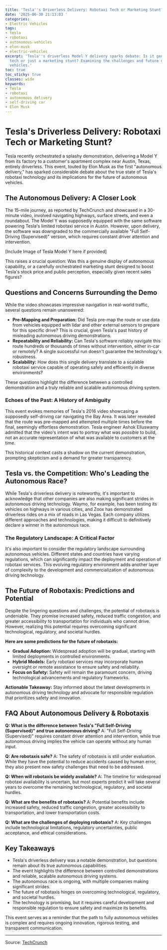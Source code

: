 ```yaml
---
title: 'Tesla''s Driverless Delivery: Robotaxi Tech or Marketing Stunt?'
date: '2025-06-30 21:13:03 '
categories:
- Electric Vehicles
tags:
- tesla
- robotaxi
- autonomous-vehicles
- elon-musk
- electric-vehicles
excerpt: 'Tesla''s driverless Model Y delivery sparks debate: Is it genuine robotaxi
  tech or just a marketing stunt? Examining the challenges and future of autonomous
  vehicles.'
toc: true
toc_sticky: true
classes: wide
keywords:
- Tesla
- robotaxi
- autonomous delivery
- self-driving car
- Elon Musk
---
```


# Tesla's Driverless Delivery: Robotaxi Tech or Marketing Stunt?

Tesla recently orchestrated a splashy demonstration, delivering a Model Y from its factory to a customer's apartment complex near Austin, Texas, entirely driverless. This event, touted by Elon Musk as the first "autonomous delivery," has sparked considerable debate about the true state of Tesla's robotaxi technology and its implications for the future of autonomous vehicles.

## The Autonomous Delivery: A Closer Look

The 15-mile journey, as reported by TechCrunch and showcased in a 30-minute video, involved navigating highways, surface streets, and even a roundabout. The Model Y was supposedly equipped with the same software powering Tesla's limited robotaxi service in Austin. However, upon delivery, the software was downgraded to the commercially available "Full Self-Driving (Supervised)" version, which requires constant driver attention and intervention.

[Include Image of Tesla Model Y here if provided]

This raises a crucial question: Was this a genuine display of autonomous capability, or a carefully orchestrated marketing stunt designed to boost Tesla's stock price and public perception, especially given recent sales figures?

## Questions and Concerns Surrounding the Demo

While the video showcases impressive navigation in real-world traffic, several questions remain unanswered:

*   **Pre-Mapping and Preparation:** Did Tesla pre-map the route or use data from vehicles equipped with lidar and other external sensors to prepare for this specific drive? This is crucial, given Tesla's past history of misleading autonomous driving demonstrations.
*   **Repeatability and Reliability:** Can Tesla's software reliably navigate this route hundreds or thousands of times without intervention, either in-car or remotely? A single successful run doesn't guarantee the technology's robustness.
*   **Scalability:** How does this single delivery translate to a scalable robotaxi service capable of operating safely and efficiently in diverse environments?

These questions highlight the difference between a controlled demonstration and a truly reliable and scalable autonomous driving system.

### Echoes of the Past: A History of Ambiguity

This event evokes memories of Tesla's 2016 video showcasing a supposedly self-driving car navigating the Bay Area. It was later revealed that the route was pre-mapped and attempted multiple times before the final, seemingly effortless demonstration. Tesla engineer Ashok Elluswamy admitted that the video's intent was to portray what was *possible* to build, not an accurate representation of what was available to customers at the time.

This historical context casts a shadow on the current demonstration, prompting skepticism and a demand for greater transparency.

## Tesla vs. the Competition: Who's Leading the Autonomous Race?

While Tesla's driverless delivery is noteworthy, it's important to acknowledge that other companies are also making significant strides in autonomous driving technology. Waymo, for example, has been testing its vehicles on highways in various cities, and Zoox has demonstrated driverless rides on a mix of roads in Las Vegas. Each company utilizes different approaches and technologies, making it difficult to definitively declare a winner in the autonomous race.

### The Regulatory Landscape: A Critical Factor

It's also important to consider the regulatory landscape surrounding autonomous vehicles. Different states and countries have varying regulations, which can significantly impact the deployment and operation of robotaxi services. This evolving regulatory environment adds another layer of complexity to the development and commercialization of autonomous driving technology.

## The Future of Robotaxis: Predictions and Potential

Despite the lingering questions and challenges, the potential of robotaxis is undeniable. They promise increased safety, reduced traffic congestion, and greater accessibility to transportation for individuals who cannot drive. However, realizing this potential requires overcoming significant technological, regulatory, and societal hurdles.

**Here are some predictions for the future of robotaxis:**

*   **Gradual Adoption:** Widespread adoption will be gradual, starting with limited deployments in controlled environments.
*   **Hybrid Models:** Early robotaxi services may incorporate human oversight or remote assistance to ensure safety and reliability.
*   **Focus on Safety:** Safety will remain the paramount concern, driving technological advancements and regulatory frameworks.

**Actionable Takeaway:** Stay informed about the latest developments in autonomous driving technology and advocate for responsible regulation that prioritizes safety and innovation.

## FAQ About Autonomous Delivery & Robotaxis

**Q: What is the difference between Tesla's "Full Self-Driving (Supervised)" and true autonomous driving?**
A: "Full Self-Driving (Supervised)" requires constant driver attention and intervention, while true autonomous driving implies the vehicle can operate without any human input.

**Q: Are robotaxis safe?**
A: The safety of robotaxis is still under evaluation. While they have the potential to reduce accidents caused by human error, they also present new safety challenges that need to be addressed.

**Q: When will robotaxis be widely available?**
A: The timeline for widespread robotaxi availability is uncertain, but most experts predict it will take several years to overcome the remaining technological, regulatory, and societal hurdles.

**Q: What are the benefits of robotaxis?**
A: Potential benefits include increased safety, reduced traffic congestion, greater accessibility to transportation, and lower transportation costs.

**Q: What are the challenges of deploying robotaxis?**
A: Key challenges include technological limitations, regulatory uncertainties, public acceptance, and ethical considerations.

## Key Takeaways

*   Tesla's driverless delivery was a notable demonstration, but questions remain about its true autonomous capabilities.
*   The event highlights the difference between controlled demonstrations and reliable, scalable autonomous driving systems.
*   The autonomous race is ongoing, with multiple companies making significant strides.
*   The future of robotaxis hinges on overcoming technological, regulatory, and societal hurdles.
*   The technology is promising, but it requires careful development and responsible regulation to ensure safety and maximize its benefits.

This event serves as a reminder that the path to fully autonomous vehicles is complex and requires ongoing innovation, rigorous testing, and transparent communication.

---

Source: [TechCrunch](https://techcrunch.com/2025/06/30/tesla-sends-driverless-model-y-from-factory-to-customer-to-promote-its-robotaxi-tech/)